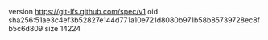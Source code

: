 version https://git-lfs.github.com/spec/v1
oid sha256:51ae3c4ef3b52827e144d771a10e721d8080b971b58b85739728ec8fb5c6d809
size 14224
